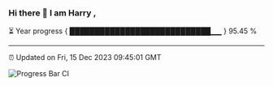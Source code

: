### Hi there 👋 I am Harry , 

⏳ Year progress { ████████████████████████████▁▁ } 95.45 %

---

⏰ Updated on Fri, 15 Dec 2023 09:45:01 GMT

![Progress Bar CI](https://github.com/duykhang68/duykhang68/workflows/Progress%20Bar%20CI/badge.svg)
